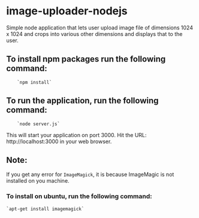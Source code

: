 # image-uploader-nodejs
Simple node application that lets user upload image file of dimensions 1024 x 1024 and crops into various other dimensions and displays that to the user.

## To install npm packages run the following command:
        `npm install`

## To run the application, run the following command:
        `node server.js`

This will start your application on port 3000.
Hit the URL: http://localhost:3000 in your web browser.

## Note:
If you get any error for `ImageMagick`, it is because ImageMagic is not installed on you machine.

### To install on ubuntu, run the following command:
	`apt-get install imagemagick`